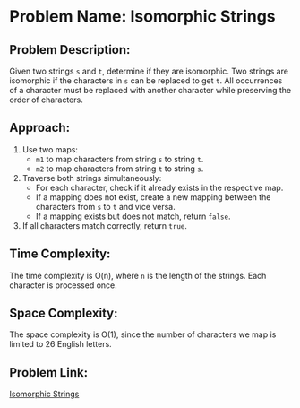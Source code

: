 # Problem Name: Isomorphic Strings

## Problem Description:
Given two strings `s` and `t`, determine if they are isomorphic. Two strings are isomorphic if the characters in `s` can be replaced to get `t`. All occurrences of a character must be replaced with another character while preserving the order of characters.

## Approach:
1. Use two maps:
   - `m1` to map characters from string `s` to string `t`.
   - `m2` to map characters from string `t` to string `s`.
2. Traverse both strings simultaneously:
   - For each character, check if it already exists in the respective map.
   - If a mapping does not exist, create a new mapping between the characters from `s` to `t` and vice versa.
   - If a mapping exists but does not match, return `false`.
3. If all characters match correctly, return `true`.

## Time Complexity:
The time complexity is O(n), where `n` is the length of the strings. Each character is processed once.

## Space Complexity:
The space complexity is O(1), since the number of characters we map is limited to 26 English letters.

## Problem Link:
[Isomorphic Strings](https://leetcode.com/problems/isomorphic-strings/)
